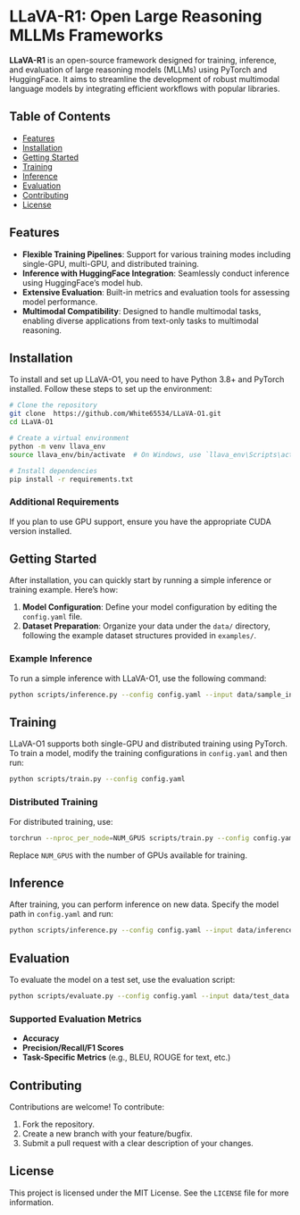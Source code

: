 
 

# LLaVA-R1: Open Large Reasoning MLLMs Frameworks

**LLaVA-R1** is an open-source framework designed for training, inference, and evaluation of large reasoning models (MLLMs) using PyTorch and HuggingFace. It aims to streamline the development of robust multimodal language models by integrating efficient workflows with popular libraries.

## Table of Contents
- [Features](#features)
- [Installation](#installation)
- [Getting Started](#getting-started)
- [Training](#training)
- [Inference](#inference)
- [Evaluation](#evaluation)
- [Contributing](#contributing)
- [License](#license)

## Features
- **Flexible Training Pipelines**: Support for various training modes including single-GPU, multi-GPU, and distributed training.
- **Inference with HuggingFace Integration**: Seamlessly conduct inference using HuggingFace’s model hub.
- **Extensive Evaluation**: Built-in metrics and evaluation tools for assessing model performance.
- **Multimodal Compatibility**: Designed to handle multimodal tasks, enabling diverse applications from text-only tasks to multimodal reasoning.

## Installation
To install and set up LLaVA-O1, you need to have Python 3.8+ and PyTorch installed. Follow these steps to set up the environment:

```bash
# Clone the repository
git clone  https://github.com/White65534/LLaVA-O1.git
cd LLaVA-O1

# Create a virtual environment
python -m venv llava_env
source llava_env/bin/activate  # On Windows, use `llava_env\Scripts\activate`

# Install dependencies
pip install -r requirements.txt
```

### Additional Requirements
If you plan to use GPU support, ensure you have the appropriate CUDA version installed.

## Getting Started
After installation, you can quickly start by running a simple inference or training example. Here’s how:

1. **Model Configuration**: Define your model configuration by editing the `config.yaml` file.
2. **Dataset Preparation**: Organize your data under the `data/` directory, following the example dataset structures provided in `examples/`.

### Example Inference
To run a simple inference with LLaVA-O1, use the following command:

```bash
python scripts/inference.py --config config.yaml --input data/sample_input.txt
```

## Training
LLaVA-O1 supports both single-GPU and distributed training using PyTorch. To train a model, modify the training configurations in `config.yaml` and then run:

```bash
python scripts/train.py --config config.yaml
```

### Distributed Training
For distributed training, use:

```bash
torchrun --nproc_per_node=NUM_GPUS scripts/train.py --config config.yaml
```

Replace `NUM_GPUS` with the number of GPUs available for training.

## Inference
After training, you can perform inference on new data. Specify the model path in `config.yaml` and run:

```bash
python scripts/inference.py --config config.yaml --input data/inference_data.txt
```

## Evaluation
To evaluate the model on a test set, use the evaluation script:

```bash
python scripts/evaluate.py --config config.yaml --input data/test_data.txt
```

### Supported Evaluation Metrics
- **Accuracy**
- **Precision/Recall/F1 Scores**
- **Task-Specific Metrics** (e.g., BLEU, ROUGE for text, etc.)

## Contributing
Contributions are welcome! To contribute:
1. Fork the repository.
2. Create a new branch with your feature/bugfix.
3. Submit a pull request with a clear description of your changes.

## License
This project is licensed under the MIT License. See the `LICENSE` file for more information.

 

